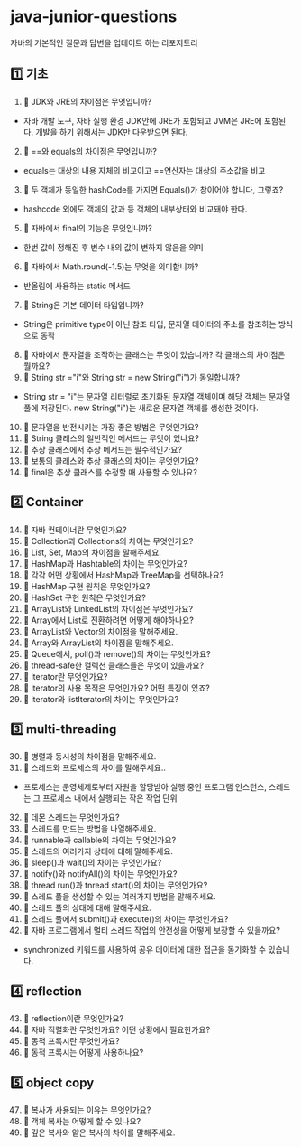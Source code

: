 # java-junior-questions
자바의 기본적인 질문과 답변을 업데이트 하는 리포지토리

## 1️⃣ 기초

1. 📌 JDK와 JRE의 차이점은 무엇입니까?
- 자바 개발 도구, 자바 실행 환경 JDK안에 JRE가 포함되고 JVM은 JRE에 포함된다. 개발을 하기 위해서는 JDK만 다운받으면 된다.
2. 📌 ==와 equals의 차이점은 무엇입니까?
- equals는 대상의 내용 자체의 비교이고 ==연산자는 대상의 주소값을 비교
3. 📌 두 객체가 동일한 hashCode를 가지면 Equals()가 참이어야 합니다, 그렇죠?
- hashcode 외에도 객체의 값과 등 객체의 내부상태와 비교돼야 한다.
5. 📌 자바에서 final의 기능은 무엇입니까?
- 한번 값이 정해진 후 변수 내의 값이 변하지 않음을 의미
6. 📌 자바에서 Math.round(-1.5)는 무엇을 의미합니까?
- 반올림에 사용하는 static 메서드
7. 📌 String은 기본 데이터 타입입니까?
- String은 primitive type이 아닌 참조 타입, 문자열 데이터의 주소를 참조하는 방식으로 동작
8. 📌 자바에서 문자열을 조작하는 클래스는 무엇이 있습니까? 각 클래스의 차이점은 뭘까요?
9. 📌 String str ="i"와 String str = new String("i")가 동일합니까?
- String str = "i"는 문자열 리터럴로 초기화된 문자열 객체이며 해당 객체는 문자열 풀에 저장된다. new String("i")는 새로운 문자열 객체를 생성한 것이다.
10. 📌 문자열을 반전시키는 가장 좋은 방법은 무엇인가요?
11. 📌 String 클래스의 일반적인 메서드는 무엇이 있나요?
12. 📌 추상 클래스에서 추상 메서드는 필수적인가요?
13. 📌 보통의 클래스와 추상 클래스의 차이는 무엇인가요?
14. 📌 final은 추상 클래스를 수정할 때 사용할 수 있나요?

## 2️⃣ Container

14. 📌 자바 컨테이너란 무엇인가요?
15. 📌 Collection과 Collections의 차이는 무엇인가요?
16. 📌 List, Set, Map의 차이점을 말해주세요.
17. 📌 HashMap과 Hashtable의 차이는 무엇인가요?
18. 📌 각각 어떤 상황에서 HashMap과 TreeMap을 선택하나요?
19. 📌 HashMap 구현 원칙은 무엇인가요?
20. 📌 HashSet 구현 원칙은 무엇인가요?
21. 📌 ArrayList와 LinkedList의 차이점은 무엇인가요?
22. 📌 Array에서 List로 전환하려면 어떻게 해야하나요?
23. 📌 ArrayList와 Vector의 차이점을 말해주세요.
24. 📌 Array와 ArrayList의 차이점을 말해주세요.
25. 📌 Queue에서, poll()과 remove()의 차이는 무엇인가요?
26. 📌 thread-safe한 컬렉션 클래스들은 무엇이 있을까요?
27. 📌 iterator란 무엇인가요?
28. 📌 iterator의 사용 목적은 무엇인가요? 어떤 특징이 있죠?
29. 📌 iterator와 listIterator의 차이는 무엇인가요?

## 3️⃣ multi-threading

30. 📌 병렬과 동시성의 차이점을 말해주세요.
31. 📌 스레드와 프로세스의 차이를 말해주세요.. 
- 프로세스는 운영체제로부터 자원을 할당받아 실행 중인 프로그램 인스턴스, 스레드는 그 프로세스 내에서 실행되는 작은 작업 단위
32. 📌 데몬 스레드는 무엇인가요?
33. 📌 스레드를 만드는 방법을 나열해주세요.
34. 📌 runnable과 callable의 차이는 무엇인가요?
35. 📌 스레드의 여러가지 상태에 대해 말해주세요.
36. 📌 sleep()과 wait()의 차이는 무엇인가요?
37. 📌 notify()와 notifyAll()의 차이는 무엇인가요?
38. 📌 thread run()과 tnread start()의 차이는 무엇인가요?
39. 📌 스레드 풀을 생성할 수 있는 여러가지 방법을 말해주세요.
40. 📌 스레드 풀의 상태에 대해 말해주세요.
41. 📌 스레드 풀에서 submit()과 execute()의 차이는 무엇인가요?
42. 📌 자바 프로그램에서 멀티 스레드 작업의 안전성을 어떻게 보장할 수 있을까요?
- synchronized 키워드를 사용하여 공유 데이터에 대한 접근을 동기화할 수 있습니다.
## 4️⃣ reflection

43. 📌 reflection이란 무엇인가요?
44. 📌 자바 직렬화란 무엇인가요? 어떤 상황에서 필요한가요?
45. 📌 동적 프록시란 무엇인가요? 
46. 📌 동적 프록시는 어떻게 사용하나요?

## 5️⃣ object copy

47. 📌 복사가 사용되는 이유는 무엇인가요?
48. 📌 객체 복사는 어떻게 할 수 있나요?
49. 📌 깊은 복사와 얕은 복사의 차이를 말해주세요.
